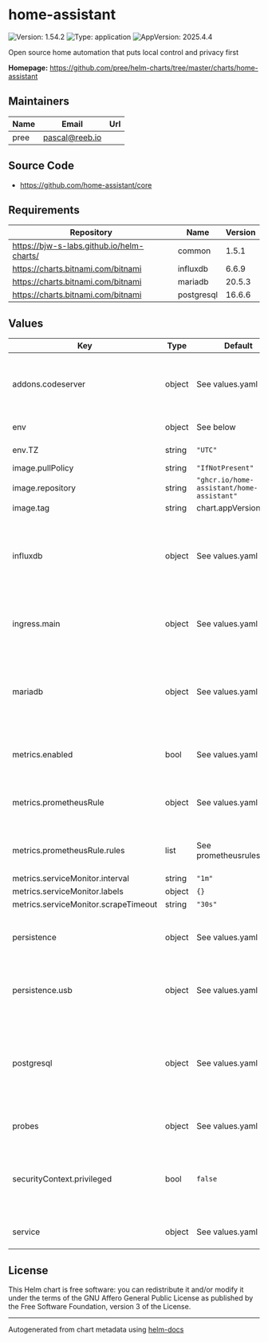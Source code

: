 # home-assistant

![Version: 1.54.2](https://img.shields.io/badge/Version-1.54.2-informational?style=flat-square) ![Type: application](https://img.shields.io/badge/Type-application-informational?style=flat-square) ![AppVersion: 2025.4.4](https://img.shields.io/badge/AppVersion-2025.4.4-informational?style=flat-square)

Open source home automation that puts local control and privacy first

**Homepage:** <https://github.com/pree/helm-charts/tree/master/charts/home-assistant>

## Maintainers

| Name | Email | Url |
| ---- | ------ | --- |
| pree | <pascal@reeb.io> |  |

## Source Code

* <https://github.com/home-assistant/core>

## Requirements

| Repository | Name | Version |
|------------|------|---------|
| https://bjw-s-labs.github.io/helm-charts/ | common | 1.5.1 |
| https://charts.bitnami.com/bitnami | influxdb | 6.6.9 |
| https://charts.bitnami.com/bitnami | mariadb | 20.5.3 |
| https://charts.bitnami.com/bitnami | postgresql | 16.6.6 |

## Values

| Key | Type | Default | Description |
|-----|------|---------|-------------|
| addons.codeserver | object | See values.yaml | Enable and configure codeserver for the chart.    This allows for easy access to configuration.yaml |
| env | object | See below | environment variables. |
| env.TZ | string | `"UTC"` | Set the container timezone |
| image.pullPolicy | string | `"IfNotPresent"` | image pull policy |
| image.repository | string | `"ghcr.io/home-assistant/home-assistant"` | image repository |
| image.tag | string | chart.appVersion | image tag |
| influxdb | object | See values.yaml | Enable and configure influxdb database subchart under this key.    For more options see [influxdb chart documentation](https://github.com/bitnami/charts/tree/master/bitnami/influxdb) |
| ingress.main | object | See values.yaml | Enable and configure ingress settings for the chart under this key. |
| mariadb | object | See values.yaml | Enable and configure mariadb database subchart under this key.    For more options see [mariadb chart documentation](https://github.com/bitnami/charts/tree/master/bitnami/mariadb) |
| metrics.enabled | bool | See values.yaml | Enable and configure a Prometheus serviceMonitor. |
| metrics.prometheusRule | object | See values.yaml | Enable and configure Prometheus Rules for the chart under this key. |
| metrics.prometheusRule.rules | list | See prometheusrules.yaml | Configure additionial rules for the chart under this key. |
| metrics.serviceMonitor.interval | string | `"1m"` |  |
| metrics.serviceMonitor.labels | object | `{}` |  |
| metrics.serviceMonitor.scrapeTimeout | string | `"30s"` |  |
| persistence | object | See values.yaml | Configure persistence settings for the chart under this key. |
| persistence.usb | object | See values.yaml | Configure a hostPathMount to mount a USB device in the container. |
| postgresql | object | See values.yaml | Enable and configure postgresql database subchart under this key.    For more options see [postgresql chart documentation](https://github.com/bitnami/charts/tree/master/bitnami/postgresql) |
| probes | object | See values.yaml | Configures the probes for the main Pod. |
| securityContext.privileged | bool | `false` | Privileged securityContext may be required if USB devices are accessed directly through the host machine |
| service | object | See values.yaml | Configures service settings for the chart. |

## License

This Helm chart is free software: you can redistribute it and/or modify it under the terms
of the GNU Affero General Public License as published by the Free Software Foundation,
version 3 of the License.

----------------------------------------------
Autogenerated from chart metadata using [helm-docs](https://github.com/norwoodj/helm-docs)
